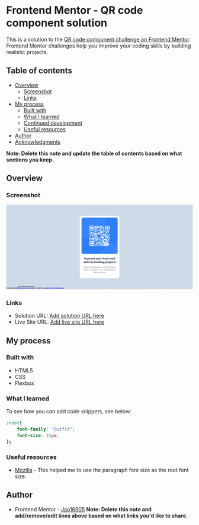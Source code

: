 # Frontend Mentor - QR code component solution

This is a solution to the [QR code component challenge on Frontend Mentor](https://www.frontendmentor.io/challenges/qr-code-component-iux_sIO_H). Frontend Mentor challenges help you improve your coding skills by building realistic projects. 

## Table of contents

- [Overview](#overview)
  - [Screenshot](#screenshot)
  - [Links](#links)
- [My process](#my-process)
  - [Built with](#built-with)
  - [What I learned](#what-i-learned)
  - [Continued development](#continued-development)
  - [Useful resources](#useful-resources)
- [Author](#author)
- [Acknowledgments](#acknowledgments)

**Note: Delete this note and update the table of contents based on what sections you keep.**

## Overview

### Screenshot

![](./images/Screenshot_18.png)

### Links

- Solution URL: [Add solution URL here](https://your-solution-url.com)
- Live Site URL: [Add live site URL here](https://your-live-site-url.com)

## My process

### Built with

- HTML5 
- CSS 
- Flexbox

### What I learned

To see how you can add code snippets, see below:


```css
:root{
    font-family: "Outfit";
    font-size: 15px;
}s
```

### Useful resources

- [Mozilla](https://developer.mozilla.org/pt-BR/docs/Web/CSS/:root) - This helped me to use the paragraph font size as the root font size.

## Author

- Frontend Mentor - [Jao16905](https://www.frontendmentor.io/profile/Jao16905)
**Note: Delete this note and add/remove/edit lines above based on what links you'd like to share.**
